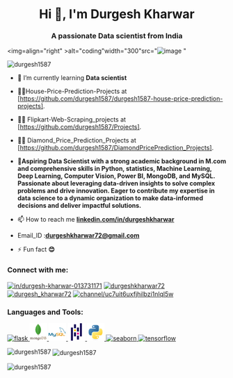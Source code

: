 <h1 align="center">Hi 👋, I'm Durgesh Kharwar</h1>
<h3 align="center">A passionate Data scientist from India</h3>

<img=align="right" >alt="coding"width="300"src="![image](https://media.licdn.com/dms/image/D5616AQEDU3ldnoJdGg/profile-displaybackgroundimage-shrink_350_1400/0/1704796907329?e=1714608000&v=beta&t=6C-x0k6VCUPKrJfaREfvP3RquxNIfJJSHZrLbY5BOwQ)
"

<p align="left"> <img src="https://komarev.com/ghpvc/?username=durgesh1587&label=Profile%20views&color=0e75b6&style=flat" alt="durgesh1587" /> </p>

- 🌱 I’m currently learning **Data scientist**

- 👨‍💻House-Price-Prediction-Projects at [https://github.com/durgesh1587/durgesh1587-house-price-prediction-projects].
- 👨‍💻 Flipkart-Web-Scraping_projects at [https://github.com/durgesh1587/Projects].
- 👨‍💻 Diamond_Price_Prediction_Projects at [https://github.com/durgesh1587/DiamondPricePrediction_Projects].

- 💬**Aspiring Data Scientist with a strong academic background in M.com and comprehensive skills in Python, statistics, Machine Learning, Deep Learning, Computer Vision, Power BI, MongoDB, and MySQL. Passionate about leveraging data-driven insights to solve complex problems and drive innovation. Eager to contribute my expertise in data science to a dynamic organization to make data-informed decisions and deliver impactful solutions.**

- 📫 How to reach me **[linkedin.com/in/durgeshkharwar](https://www.linkedin.com/in/durgeshkharwar/)**
- Email_ID :**durgeshkharwar72@gmail.com**

- ⚡ Fun fact **😊**

<h3 align="left">Connect with me:</h3>
<p align="left">
<a href="https://linkedin.com/in/in/durgesh-kharwar-013731171" target="blank"><img align="center" src="https://raw.githubusercontent.com/rahuldkjain/github-profile-readme-generator/master/src/images/icons/Social/linked-in-alt.svg" alt="in/durgesh-kharwar-013731171" height="30" width="40" /></a>
<a href="https://fb.com/durgeshkharwar72" target="blank"><img align="center" src="https://raw.githubusercontent.com/rahuldkjain/github-profile-readme-generator/master/src/images/icons/Social/facebook.svg" alt="durgeshkharwar72" height="30" width="40" /></a>
<a href="https://instagram.com/durgesh_kharwar72" target="blank"><img align="center" src="https://raw.githubusercontent.com/rahuldkjain/github-profile-readme-generator/master/src/images/icons/Social/instagram.svg" alt="durgesh_kharwar72" height="30" width="40" /></a>
<a href="https://www.youtube.com/c/channel/uc7uit6uxfjhilbzi1nlql5w" target="blank"><img align="center" src="https://raw.githubusercontent.com/rahuldkjain/github-profile-readme-generator/master/src/images/icons/Social/youtube.svg" alt="channel/uc7uit6uxfjhilbzi1nlql5w" height="30" width="40" /></a>
</p>

<h3 align="left">Languages and Tools:</h3>
<p align="left"> <a href="https://flask.palletsprojects.com/" target="_blank" rel="noreferrer"> <img src="https://www.vectorlogo.zone/logos/pocoo_flask/pocoo_flask-icon.svg" alt="flask" width="40" height="40"/> </a> <a href="https://www.mongodb.com/" target="_blank" rel="noreferrer"> <img src="https://raw.githubusercontent.com/devicons/devicon/master/icons/mongodb/mongodb-original-wordmark.svg" alt="mongodb" width="40" height="40"/> </a> <a href="https://www.mysql.com/" target="_blank" rel="noreferrer"> <img src="https://raw.githubusercontent.com/devicons/devicon/master/icons/mysql/mysql-original-wordmark.svg" alt="mysql" width="40" height="40"/> </a> <a href="https://pandas.pydata.org/" target="_blank" rel="noreferrer"> <img src="https://raw.githubusercontent.com/devicons/devicon/2ae2a900d2f041da66e950e4d48052658d850630/icons/pandas/pandas-original.svg" alt="pandas" width="40" height="40"/> </a> <a href="https://www.python.org" target="_blank" rel="noreferrer"> <img src="https://raw.githubusercontent.com/devicons/devicon/master/icons/python/python-original.svg" alt="python" width="40" height="40"/> </a> <a href="https://seaborn.pydata.org/" target="_blank" rel="noreferrer"> <img src="https://seaborn.pydata.org/_images/logo-mark-lightbg.svg" alt="seaborn" width="40" height="40"/> </a> <a href="https://www.tensorflow.org" target="_blank" rel="noreferrer"> <img src="https://www.vectorlogo.zone/logos/tensorflow/tensorflow-icon.svg" alt="tensorflow" width="40" height="40"/> </a> </p>

<p><img align="left" src="https://github-readme-stats.vercel.app/api/top-langs?username=durgesh1587&show_icons=true&locale=en&layout=compact" alt="durgesh1587" /></p>

<p>&nbsp;<img align="center" src="https://github-readme-stats.vercel.app/api?username=durgesh1587&show_icons=true&locale=en" alt="durgesh1587" /></p>

<p><img align="center" src="https://github-readme-streak-stats.herokuapp.com/?user=durgesh1587&" alt="durgesh1587" /></p>
